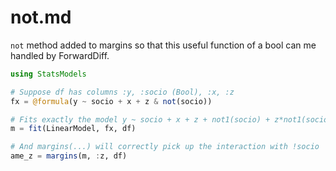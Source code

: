 # not.md

`not` method added to margins so that this useful function of a bool
can me handled by ForwardDiff.

```julia
using StatsModels

# Suppose df has columns :y, :socio (Bool), :x, :z
fx = @formula(y ~ socio + x + z & not(socio))

# Fits exactly the model y ~ socio + x + z + not1(socio) + z*not1(socio)
m = fit(LinearModel, fx, df)

# And margins(...) will correctly pick up the interaction with !socio
ame_z = margins(m, :z, df)
```
